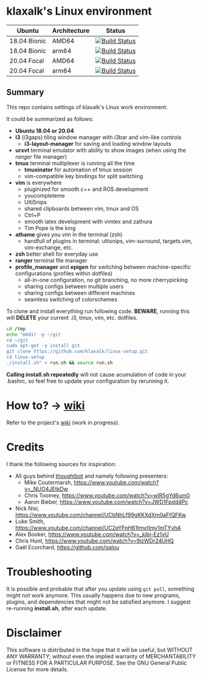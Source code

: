 # klaxalk's Linux environment

| Ubuntu               | Architecture | Status                                                                                                                                                           |
| -------------------- | ------------ | ---------------------------------------------------------------------------------------------------------------------------------------------------------------- |
| 18.04 Bionic         | AMD64        | [![Build Status](http://badges.herokuapp.com/travis.com/klaxalk/linux-setup?env=BADGE=bionic+ARCH=amd&label=Bionic)](https://travis-ci.com/klaxalk/linux-setup)  |
| 18.04 Bionic         | arm64        | [![Build Status](http://badges.herokuapp.com/travis.com/klaxalk/linux-setup?env=BADGE=bionic+ARCH=arm&label=Bionic)](https://travis-ci.com/klaxalk/linux-setup)  |
| 20.04 Focal          | AMD64        | [![Build Status](http://badges.herokuapp.com/travis.com/klaxalk/linux-setup?env=BADGE=focal+ARCH=amd&label=Focal)](https://travis-ci.com/klaxalk/linux-setup)    |
| 20.04 Focal          | arm64        | [![Build Status](http://badges.herokuapp.com/travis.com/klaxalk/linux-setup?env=BADGE=focal+ARCH=arm&label=Focal)](https://travis-ci.com/klaxalk/linux-setup)    |

## Summary

This repo contains settings of klaxalk's Linux work environment.

It could be summarized as follows:
* **Ubuntu 18.04 or 20.04**
* **i3** (i3gaps) tiling window manager with i3bar and vim-like controls
  * **i3-layout-manager** for saving and loading window layouts
* **urxvt** terminal emulator with ability to show images (when using the *ranger* file manager)
* **tmux** terminal multiplexer is running all the time
  * **tmuxinator** for automation of tmux session
  * vim-compatible key bindings for split switching
* **vim** is everywhere
  * pluginized for smooth c++ and ROS development
  * youcompleteme
  * UltiSnips
  * shared clipboards between vim, tmux and OS
  * Ctrl+P
  * smooth latex development with vimtex and zathura
  * Tim Pope is the king
* **athame** gives you vim in the terminal (zsh)
  * handfull of plugins in terminal: ultisnips, vim-surround, targets.vim, vim-exchange, etc.
* **zsh** better shell for everyday use
* **ranger** terminal file manager
* **profile_manager** and **epigen** for switching between machine-specific configurations (profiles within dotfiles)
  * all-in-one configuration, no git branching, no more cherrypicking
  * sharing configs between multiple users
  * sharing configs between different machines
  * seamless switching of colorschemes

To clone and install everything run following code. **BEWARE**, running this will **DELETE** your current .i3, tmux, vim, etc. dotfiles.
```bash
cd /tmp
echo "mkdir -p ~/git
cd ~/git
sudo apt-get -y install git
git clone https://github.com/klaxalk/linux-setup.git
cd linux-setup
./install.sh" > run.sh && source run.sh
```
**Calling install.sh repeatedly** will not cause acumulation of code in your .bashrc, so feel free to update your configuration by rerunning it.

# How to? -> [wiki](https://github.com/klaxalk/linux-setup/wiki)

Refer to the project's [wiki](https://github.com/klaxalk/linux-setup/wiki) (work in progress).

# Credits

I thank the following sources for inspiration:

* All guys behind [thoughtbot](https://www.youtube.com/user/ThoughtbotVideo) and namely following presenters:
  * Mike Coutermarsh, https://www.youtube.com/watch?v=_NUO4JEtkDw
  * Chris Toomey, https://www.youtube.com/watch?v=wlR5gYd6um0
  * Aaron Bieber, https://www.youtube.com/watch?v=JWD1Fpdd4Pc
* Nick Nisi, https://www.youtube.com/channel/UCbNhLf99gKKXdXm0aFfQFKw
* Luke Smith, https://www.youtube.com/channel/UC2eYFnH61tmytImy1mTYvhA
* Alex Booker, https://www.youtube.com/watch?v=_kjbj-Ez1vU
* Chris Hunt, https://www.youtube.com/watch?v=9jzWDr24UHQ
* Gaël Ecorchard, https://github.com/galou

# Troubleshooting

It is possible and probable that after you update using ```git pull```, something might not work anymore.
This usually happens due to new programs, plugins, and dependencies that might not be satisfied anymore.
I suggest re-running **install.sh**, after each update.

# Disclaimer

This software is distributed in the hope that it will be useful, but WITHOUT ANY WARRANTY; without even the implied warranty of MERCHANTABILITY or FITNESS FOR A PARTICULAR PURPOSE.
See the GNU General Public License for more details.
